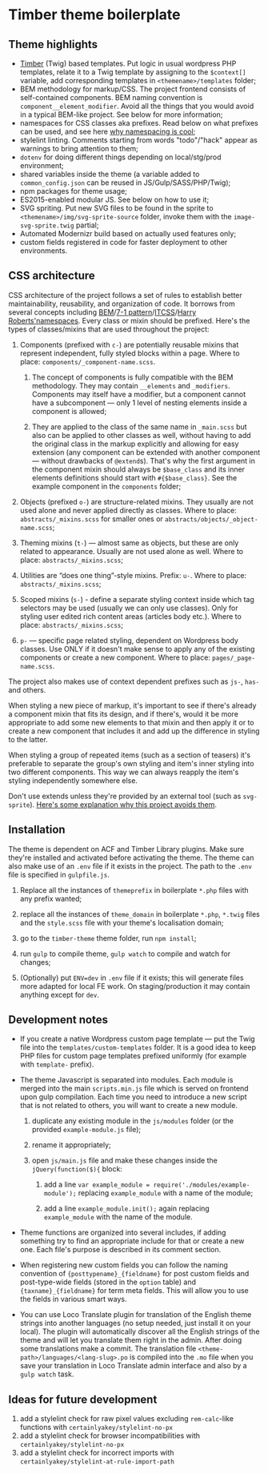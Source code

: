 # Timber theme boilerplate

## Theme highlights

- [Timber](https://timber.github.io/docs/) (Twig) based templates. Put logic in usual wordpress PHP templates, relate it to a Twig template by assigning to the `$context[]` variable, add corresponding templates in `<themename>/templates` folder;
- BEM methodology for markup/CSS. The project frontend consists of self-contained components. BEM naming convention is `component__element_modifier`. Avoid all the things that you would avoid in a typical BEM-like project. See below for more information;
- namespaces for CSS classes aka prefixes. Read below on what prefixes can be used, and see here [why namespacing is cool](https://csswizardry.com/2015/08/bemit-taking-the-bem-naming-convention-a-step-further/);
- stylelint linting. Comments starting from words "todo"/"hack" appear as warnings to bring attention to them;
- `dotenv` for doing different things depending on local/stg/prod environment;
- shared variables inside the theme (a variable added to `common_config.json` can be reused in JS/Gulp/SASS/PHP/Twig);
- npm packages for theme usage;
- ES2015-enabled modular JS. See below on how to use it;
- SVG spriting. Put new SVG files to be found in the sprite to `<themename>/img/svg-sprite-source` folder, invoke them with the `image-svg-sprite.twig` partial;
- Automated Modernizr build based on actually used features only;
- custom fields registered in code for faster deployment to other environments. 

## CSS architecture

CSS architecture of the project follows a set of rules to establish better maintainability, reusability, and organization of code. It borrows from several concepts including [BEM](https://bem.info)/[7-1 pattern](https://sass-guidelin.es/#architecture)/[ITCSS](https://speakerdeck.com/dafed/managing-css-projects-with-itcss)/[Harry Roberts'namespaces](http://csswizardry.com/2015/03/more-transparent-ui-code-with-namespaces/#the-namespaces).
Every class or mixin should be prefixed. Here's the types of classes/mixins that are used throughout the project:

1. Components (prefixed with `c-`) are potentially reusable mixins that represent independent, fully styled blocks within a page. Where to place: `components/_component-name.scss`.

    1. The concept of components is fully compatible with the BEM methodology. They may contain `__elements` and `_modifiers`. Components may itself have a modifier, but a component cannot have a subcomponent — only 1 level of nesting elements inside a component is allowed;

    2. They are applied to the class of the same name in `_main.scss` but also can be applied to other classes as well, without having to add the original class in the markup explicitly and allowing for easy extension (any component can be extended with another component — without drawbacks of `@extend`s). That's why the first argument in the component mixin should always be `$base_class` and its inner elements definitions should start with `#{$base_class}`. See the example component in the `components` folder;

2. Objects (prefixed `o-`) are structure-related mixins. They usually are not used alone and never applied directly as classes. Where to place: `abstracts/_mixins.scss` for smaller ones or `abstracts/objects/_object-name.scss`;

3. Theming mixins (`t-`) — almost same as objects, but these are only related to appearance. Usually are not used alone as well. Where to place: `abstracts/_mixins.scss`;

4. Utilities are “does one thing”-style mixins. Prefix: `u-`. Where to place: `abstracts/_mixins.scss`;

5. Scoped mixins (`s-`) - define a separate styling context inside which tag selectors may be used (usually we can only use classes). Only for styling user edited rich content areas (articles body etc.). Where to place: `abstracts/_mixins.scss`;

6. `p-` — specific page related styling, dependent on Wordpress body classes. Use ONLY if it doesn't make sense to apply any of the existing components or create a new component. Where to place: `pages/_page-name.scss`.

The project also makes use of context dependent prefixes such as `js-`, `has-` and others.

When styling a new piece of markup, it's important to see if there's already a component mixin that fits its design, and if there's, would it be more appropriate to add some new elements to that mixin and then apply it or to create a new component that includes it and add up the difference in styling to the latter.

When styling a group of repeated items (such as a section of teasers) it's preferable to separate the group's own styling and item's inner styling into two different components. This way we can always reapply the item's styling independently somewhere else.

Don't use extends unless they're provided by an external tool (such as `svg-sprite`). [Here's some explanation why this project avoids them](http://csswizardry.com/2016/02/mixins-better-for-performance/).

## Installation

The theme is dependent on ACF and Timber Library plugins. Make sure they're installed and activated before activating the theme.
The theme can also make use of an `.env` file if it exists in the project. The path to the `.env` file is specified in `gulpfile.js`.

1. Replace all the instances of `themeprefix` in boilerplate `*.php` files with any prefix wanted;

2. replace all the instances of `theme_domain` in boilerplate `*.php`, `*.twig` files and the `style.scss` file with your theme's localisation domain;

3. go to the `timber-theme` theme folder, run `npm install`;

4. run `gulp` to compile theme, `gulp watch` to compile and watch for changes;

5. (Optionally) put `ENV=dev` in `.env` file if it exists; this will generate files more adapted for local FE work. On staging/production it may contain anything except for `dev`.


Development notes
-----------------

- If you create a native Wordpress custom page template — put the Twig file into the `templates/custom-templates` folder. It is a good idea to keep PHP files for custom page templates prefixed uniformly (for example with `template-` prefix).

- The theme Javascript is separated into modules. Each module is merged into the main `scripts.min.js` file which is served on frontend upon gulp compilation. Each time you need to introduce a new script that is not related to others, you will want to create a new module.

    1. duplicate any existing module in the `js/modules` folder (or the provided `example-module.js` file);

    2. rename it appropriately;

    3. open `js/main.js` file and make these changes inside the `jQuery(function($){` block:

        1. add a line `var example_module = require('./modules/example-module');` replacing `example_module` with a name of the module;

        2. add a line `example_module.init();` again replacing `example_module` with the name of the module.

- Theme functions are organized into several includes, if adding something try to find an appropriate include for that or create a new one. Each file's purpose is described in its comment section.

- When registering new custom fields you can follow the naming convention of `{posttypename}_{fieldname}` for post custom fields and post-type-wide fields (stored in the `option` table) and `{taxname}_{fieldname}` for term meta fields. This will allow you to use the fields in various smart ways.

- You can use Loco Translate plugin for translation of the English theme strings into another languages (no setup needed, just install it on your local). The plugin will automatically discover all the English strings of the theme and will let you translate them right in the admin. After doing some translations make a commit. The translation file `<theme-path>/languages/<lang-slug>.po` is compiled into the `.mo` file when you save your translation in Loco Translate admin interface and also by a `gulp watch` task.


Ideas for future development
----------------------------

1. add a stylelint check for raw pixel values excluding `rem-calc`-like functions with `certainlyakey/stylelint-no-px`
2. add a stylelint check for browser incompatibilities with `certainlyakey/stylelint-no-px`
3. add a stylelint check for incorrect imports with `certainlyakey/stylelint-at-rule-import-path`
